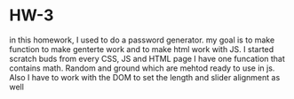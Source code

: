 # HW-3
in this homework, I used to do a password generator. my goal is to make function to make genterte work and to make html work with JS. I started scratch buds from every CSS, JS and HTML page I have one funcation that contains math. Random and ground which are mehtod ready to use in js. Also I have to work with the DOM to set the length and slider alignment as well